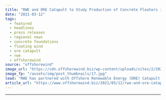 ```yaml
---
title: "RWE and ORE Catapult to Study Production of Concrete Floaters in Scotland"
date: "2021-03-12"
tags: 
  - featured
  - headlines
  - press releases
  - regional news
  - concrete foundations
  - floating wind
  - ore catapult
  - rwe
  - offshorewind
source: "offshorewind"
image_url: "https://cdn.offshorewind.biz/wp-content/uploads/sites/2/2021/03/12153006/RWE-ORE-Catapult-Studying-Scottish-Potential-for-Concrete-Foundation-Production.jpg"
image_fp: "/assets/img/post_thumbnails/17.jpg"
lead: "RWE has partnered with Offshore Renewable Energy (ORE) Catapult to study the potential for Scottish businesses"
article_url: "https://www.offshorewind.biz/2021/03/12/rwe-and-ore-catapult-to-study-production-of-concrete-floaters-in-scotland/"
---
```


---
